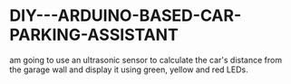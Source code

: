 # DIY---ARDUINO-BASED-CAR-PARKING-ASSISTANT
 am going to use an ultrasonic sensor to calculate the car's distance from the garage wall and display it using green, yellow and red LEDs.
